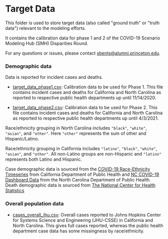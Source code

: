 # Target Data

This folder is used to store target data (also called "ground truth" or 
"truth data") relevant to the modeling efforts.

It contains the calibration data for phase 1 and 2 of the COVID-19
Scenario Modeling Hub (SMH) Disparities Round. 

For any questions or issues, please contact sbents@alumni.princeton.edu. 

### Demographic data

Data is reported for incident cases and deaths. 

- [target_data_phase1.csv](./target_data_phase1.csv): Calibration 
data to be used for Phase 1. 
This file contains incident cases and deaths for California and 
North Carolina as reported to respective public health departments 
up until 11/14/2020. 

- [target_data_phase2.csv](./target_data_phase2.csv): Calibration data 
to be used for Phase 2. 
This file contains incident cases and deaths for California and 
North Carolina as reported to respective public health departments 
up until 4/3/2021.


Race/ethnicity grouping in North Carolina 
includes `"black"`, `"white"`,  `"asian"`, and `"other"`. 
Here `"other"`  represents the sum of other and Hispanic/Latino. 

Race/ethnicity 
grouping in California includes `"latino"`, `"black"`, `"white"`, 
`"asian"`, and `"other"`. All non-Latino groups are non-Hispanic and 
`"latino"` represents both Latino and Hispanic. 

Case demographic data is sourced from the 
[COVID-19 Race-Ethnicity Timeseries](https://data.chhs.ca.gov/dataset/covid-19-equity-metrics/resource/ef29f30e-320c-46cf-86cd-37a36663616d) from 
California Department of Public Health and 
[NC COVID-19 Dashboard Data](https://covid19.ncdhhs.gov/dashboard/data-behind-dashboards)
from the North Carolina Department of Public Health. 
Death demographic data is sourced from 
[The National Center for Health Statistics](https://wonder.cdc.gov/mcd-icd10-provisional.html) 

### Overall population data

- [cases_overall_jhu.csv](./cases_overall_jhu.csv): Overall cases reported 
to Johns Hopkins Center for Systems Science and Engineering (JHU-CSSE) 
in California and North Carolina. This gives full cases reported, whereas 
the public health department case data has some missingness by 
race/ethnicity.
